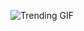 
<!-- GIF_SECTION -->
![Trending GIF](https://media4.giphy.com/media/v1.Y2lkPThiYjIxNzcyb204bjdwcnRyY2J0dWNiZDhyZW03eGp4MTF0YTd5aWRkcjNsMHR5MiZlcD12MV9naWZzX3NlYXJjaCZjdD1n/KwMYzlxpfL3OZikB2Q/giphy.gif)
<!-- END_GIF_SECTION -->
